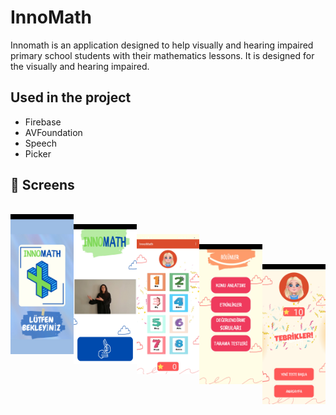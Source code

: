 # InnoMath

Innomath is an application designed to help visually and hearing impaired primary school students with their mathematics lessons. It is designed for the visually and hearing impaired.


## Used in the project

- Firebase
- AVFoundation
- Speech
- Picker


## 📸 Screens

 <pre>
 
  <img align="left" src="https://github.com/dlrakdenizz/Innomath/blob/main/apps/Innomath1.jpg" width="20%">
   <img align="left" src="https://github.com/dlrakdenizz/Innomath/blob/main/apps/Innomath2.jpg" width="20%">
    <img align="left" src="https://github.com/dlrakdenizz/Innomath/blob/main/apps/Innomath3jpg.jpg" width="20%">
     <img align="left" src="https://github.com/dlrakdenizz/Innomath/blob/main/apps/Innomath4.jpg" width="20%">
      <img align="left" src="https://github.com/dlrakdenizz/Innomath/blob/main/apps/Innomath5.jpg" width="20%">
       

</pre>

